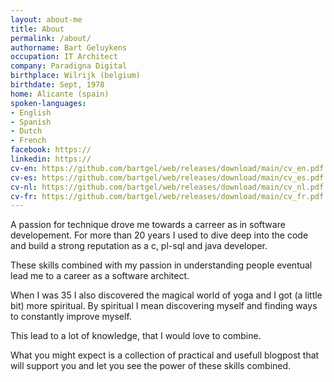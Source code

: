 ```yaml
---
layout: about-me
title: About
permalink: /about/
authorname: Bart Geluykens
occupation: IT Architect
company: Paradigna Digital
birthplace: Wilrijk (belgium)
birthdate: Sept, 1978
home: Alicante (spain)
spoken-languages: 
- English 
- Spanish 
- Dutch 
- French
facebook: https://
linkedin: https://
cv-en: https://github.com/bartgel/web/releases/download/main/cv_en.pdf
cv-es: https://github.com/bartgel/web/releases/download/main/cv_es.pdf
cv-nl: https://github.com/bartgel/web/releases/download/main/cv_nl.pdf
cv-fr: https://github.com/bartgel/web/releases/download/main/cv_fr.pdf
---
```


A passion for technique drove me towards a carreer as in software developement. For more than 20 years I used to dive deep into the code and build a strong reputation as a c, pl-sql and java developer.

These skills combined with my passion in understanding people eventual lead me to a career as a software architect. 

When I was 35 I also discovered the magical world of yoga and I got (a little bit) more spiritual. By spiritual I mean discovering myself and finding ways to constantly improve myself.

This lead to a lot of knowledge, that I would love to combine.

What you might expect is a collection of practical and usefull blogpost that will support you and let you see the power of these skills combined.